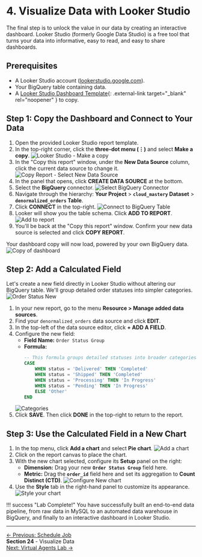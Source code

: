 # 4. Visualize Data with Looker Studio

The final step is to unlock the value in our data by creating an interactive dashboard. Looker Studio (formerly Google Data Studio) is a free tool that turns your data into informative, easy to read, and easy to share dashboards.

## Prerequisites

*   A Looker Studio account ([lookerstudio.google.com](https://lookerstudio.google.com)).
*   Your BigQuery table containing data.
*   A [Looker Studio Dashboard Template](https://lookerstudio.google.com/reporting/0022c938-4bbb-41ed-a687-0535843f7d40/page/p_uf4yrqljsd){: .external-link target="_blank" rel="noopener" } to copy.

## Step 1: Copy the Dashboard and Connect to Your Data

1.  Open the provided Looker Studio report template.
2.  In the top-right corner, click the **three-dot menu (⋮)** and select **Make a copy**.
    ![Looker Studio - Make a copy](assets/images/looker-copy.png)
3.  In the "Copy this report" window, under the **New Data Source** column, click the current data source to change it.
    ![Copy Report - Select New Data Source](assets/images/create-data-source.png)
4.  In the panel that opens, click **CREATE DATA SOURCE** at the bottom.
5.  Select the **BigQuery** connector.
    ![Select BigQuery Connector](assets/images/connect-to-bq.png)
6.  Navigate through the hierarchy: **Your Project** > **`cloud_mastery` Dataset** > **`denormalized_orders` Table**.
7.  Click **CONNECT** in the top-right.
    ![Connect to BigQuery Table](assets/images/click-connect.png)
8.  Looker will show you the table schema. Click **ADD TO REPORT**.
    ![Add to report](assets/images/add-to-report.png)
9.  You'll be back at the "Copy this report" window. Confirm your new data source is selected and click **COPY REPORT**.

Your dashboard copy will now load, powered by your own BigQuery data.
![Copy of dashboard](assets/images/copy-of-dashboard.png)

## Step 2: Add a Calculated Field

Let's create a new field directly in Looker Studio without altering our BigQuery table. We'll group detailed order statuses into simpler categories.
![Order Status New](assets/images/new-order.png)

1.  In your new report, go to the menu **Resource > Manage added data sources**.
2.  Find your `denormalized_orders` data source and click **EDIT**.
3.  In the top-left of the data source editor, click **+ ADD A FIELD**.
4.  Configure the new field:
    *   **Field Name:** `Order Status Group`
    *   **Formula:**
        ```sql
        -- This formula groups detailed statuses into broader categories.
        CASE
            WHEN status = 'Delivered' THEN 'Completed'
            WHEN status = 'Shipped' THEN 'Completed'
            WHEN status = 'Processing' THEN 'In Progress'
            WHEN status = 'Pending' THEN 'In Progress'
            ELSE 'Other'
        END
        ```
    ![Categories](assets/images/categories.png)
5.  Click **SAVE**. Then click **DONE** in the top-right to return to the report.

## Step 3: Use the Calculated Field in a New Chart

1.  In the top menu, click **Add a chart** and select **Pie chart**.
    ![Add a chart](assets/images/add-new-chart.png)
2.  Click on the report canvas to place the chart.
3.  With the new chart selected, configure its **Setup** panel on the right:
    *   **Dimension:** Drag your new **`Order Status Group`** field here.
    *   **Metric:** Drag the **`order_id`** field here and set its aggregation to **Count Distinct (CTD)**.
    ![Configure New chart](assets/images/config-new-chart.png)
4.  Use the **Style** tab in the right-hand panel to customize its appearance.
    ![Style your chart](assets/images/style-the-chart.png)

!!! success "Lab Complete!"
    You have successfully built an end-to-end data pipeline, from raw data in MySQL to an automated data warehouse in BigQuery, and finally to an interactive dashboard in Looker Studio.

---

<div class="page-nav">
  <div class="nav-item">
    <a href="../data-pipeline-schedule-job/" class="btn-secondary">← Previous: Schedule Job</a>
  </div>
  <div class="nav-item">
    <span><strong>Section 24</strong> - Visualize Data</span>
  </div>
  <div class="nav-item">
    <a href="/virtual-agent/virtual-agent-lab/" class="btn-primary">Next: Virtual Agents Lab →</a>
  </div>
</div>
